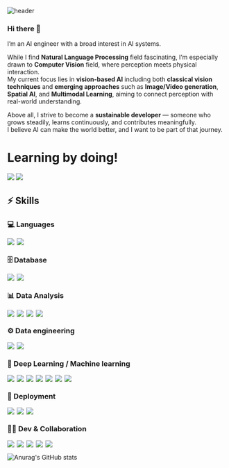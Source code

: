 ![header](https://capsule-render.vercel.app/api?type=soft&color=gradient&customColorList=3,1,2,4&height=300&text=Hello%20World!&desc=Welcome%20to%20San's%20github%20profile&Desc&descSize=15&descAlign=60)


### Hi there 👋
I’m an AI engineer with a broad interest in AI systems.

While I find **Natural Language Processing** field fascinating, I’m especially drawn to **Computer Vision** field, where perception meets physical interaction.  
My current focus lies in **vision-based AI** including both **classical vision techniques** and **emerging approaches** such as **Image/Video generation**, **Spatial AI**, and **Multimodal Learning**, aiming to connect perception with real-world understanding.

Above all, I strive to become a **sustainable developer** — someone who grows steadily, learns continuously, and contributes meaningfully.  
I believe AI can make the world better, and I want to be part of that journey.


# Learning by doing!

<a href="https://sanmldl.tistory.com/" target="_blank"><img src="https://img.shields.io/badge/blog-000000?style=flat-square&logo=Tistory&logoColor=white"/></a> 
<img src="https://img.shields.io/badge/smrlatks@gmail.com-D4021D?style=flat-square&logo=Gmail&logoColor=white"/></a>


## ⚡ Skills

### 💻 Languages
<div style="display: flex; flex-wrap: wrap; gap: 6px;">
  <img src="https://img.shields.io/badge/Python-3776AB?style=for-the-badge&logo=python&logoColor=white">
  <img src="https://img.shields.io/badge/C-A8B9CC?style=for-the-badge&logo=C&logoColor=white">
</div>

### 🗄️ Database
<div style="display: flex; flex-wrap: wrap; gap: 6px;">
  <img src="https://img.shields.io/badge/MySQL-4479A1?style=for-the-badge&logo=MySQL&logoColor=white">
  <img src="https://img.shields.io/badge/SQLite-003B57?style=for-the-badge&logo=sqlite&logoColor=white">
</div>

### 📊 Data Analysis
<div style="display: flex; flex-wrap: wrap; gap: 6px;">
  <img src="https://img.shields.io/badge/R-276DC3?style=for-the-badge&logo=R&logoColor=white">
  <img src="https://img.shields.io/badge/NumPy-013243?style=for-the-badge&logo=numpy&logoColor=white">
  <img src="https://img.shields.io/badge/Pandas-150458?style=for-the-badge&logo=pandas&logoColor=white">
  <img src="https://img.shields.io/badge/Matplotlib-11557C?style=for-the-badge&logo=plotly&logoColor=white">
</div>

### ⚙️ Data engineering
<div style="display: flex; flex-wrap: wrap; gap: 6px;">
  <img src="https://img.shields.io/badge/Hadoop-66CCFF?style=for-the-badge&logo=ApacheHadoop&logoColor=black">
  <img src="https://img.shields.io/badge/PySpark-E25A1C?style=for-the-badge&logo=ApacheSpark&logoColor=white">
</div>

### 🤖 Deep Learning / Machine learning
<div style="display: flex; flex-wrap: wrap; gap: 6px;">
  <img src="https://img.shields.io/badge/PyTorch-EE4C2C?style=for-the-badge&logo=pytorch&logoColor=white">
  <img src="https://img.shields.io/badge/TensorFlow-FF6F00?style=for-the-badge&logo=tensorflow&logoColor=white">
  <img src="https://img.shields.io/badge/Keras-D00000?style=for-the-badge&logo=keras&logoColor=white">
  <img src="https://img.shields.io/badge/scikit--learn-F7931E?style=for-the-badge&logo=scikit-learn&logoColor=white">
  <img src="https://img.shields.io/badge/YOLO-00FFFF?style=for-the-badge&logo=yolo&logoColor=white">
  <img src="https://img.shields.io/badge/OpenCV-5C3EE8?style=for-the-badge&logo=opencv&logoColor=white">
  <img src="https://img.shields.io/badge/HuggingFace-FFD21F?style=for-the-badge&logo=huggingface&logoColor=black">
</div>

### 🚀 Deployment
<div style="display: flex; flex-wrap: wrap; gap: 6px;">
  <img src="https://img.shields.io/badge/Docker-2496ED?style=for-the-badge&logo=docker&logoColor=white">
  <img src="https://img.shields.io/badge/FastAPI-009688?style=for-the-badge&logo=fastapi&logoColor=white">
  <img src="https://img.shields.io/badge/Flask-000000?style=for-the-badge&logo=flask&logoColor=white">
</div>

### 🧑‍💻 Dev & Collaboration
<div style="display: flex; flex-wrap: wrap; gap: 6px;">
  <img src="https://img.shields.io/badge/VS Code-007ACC?style=for-the-badge&logo=visual-studio-code&logoColor=white">
  <img src="https://img.shields.io/badge/Jupyter-F37626?style=for-the-badge&logo=jupyter&logoColor=white">
  <img src="https://img.shields.io/badge/Git-F05032?style=for-the-badge&logo=git&logoColor=white">
  <img src="https://img.shields.io/badge/Notion-000000?style=for-the-badge&logo=notion&logoColor=white">
  <img src="https://img.shields.io/badge/Slack-4A154B?style=for-the-badge&logo=slack&logoColor=white">
</div>




![Anurag's GitHub stats](https://github-readme-stats.vercel.app/api?username=3n952&show_icons=true&theme=radical)



